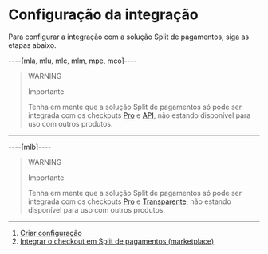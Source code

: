 # Configuração da integração

Para configurar a integração com a solução Split de pagamentos, siga as etapas abaixo.

----[mla, mlu, mlc, mlm, mpe, mco]----
> WARNING
>
> Importante
>
> Tenha em mente que a solução Split de pagamentos só pode ser integrada com os checkouts [Pro](/developers/pt/docs/split-payments/landing) e [API](/developers/pt/docs/checkout-api/landing), não estando disponível para uso com outros produtos.

------------ 
----[mlb]----
> WARNING
>
> Importante
>
> Tenha em mente que a solução Split de pagamentos só pode ser integrada com os checkouts [Pro](/developers/pt/docs/split-payments/landing) e [Transparente](/developers/pt/docs/checkout-api/landing), não estando disponível para uso com outros produtos.

------------
   1. [Criar configuração](/developers/pt/docs/split-payments/integration-configuration/create-configuration)
   2. [Integrar o checkout em Split de pagamentos (marketplace)](/developers/pt/docs/split-payments/integration-configuration/integrate-marketplace)